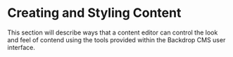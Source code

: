 # Creating and Styling Content

This section will describe ways that a content editor can control the look and feel of contend using the tools provided within the Backdrop CMS user interface.
